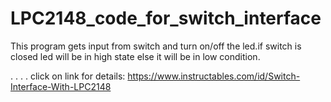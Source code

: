 # LPC2148_code_for_switch_interface


This program gets input from switch and turn on/off the led.if switch is closed led will be in high state else it will be in low condition.

.
.
.
.
click on link for details: https://www.instructables.com/id/Switch-Interface-With-LPC2148
